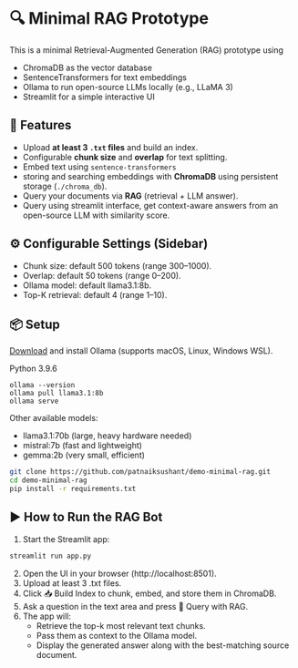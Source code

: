 # 🔍 Minimal RAG Prototype

This is a minimal Retrieval-Augmented Generation (RAG) prototype using
- ChromaDB as the vector database 
- SentenceTransformers for text embeddings 
- Ollama to run open-source LLMs locally (e.g., LLaMA 3)
- Streamlit for a simple interactive UI

## 🚀 Features
- Upload **at least 3 `.txt` files** and build an index.
- Configurable **chunk size** and **overlap** for text splitting.
- Embed text using `sentence-transformers`
- storing and searching embeddings with **ChromaDB** using persistent storage (`./chroma_db`).
- Query your documents via **RAG** (retrieval + LLM answer).
- Query using streamlit interface, get context-aware answers from an open-source LLM with similarity score.


## ⚙️ Configurable Settings (Sidebar)
- Chunk size: default 500 tokens (range 300–1000). 
- Overlap: default 50 tokens (range 0–200). 
- Ollama model: default llama3.1:8b. 
- Top-K retrieval: default 4 (range 1–10).

## 📦 Setup
[Download](https://ollama.com/download) and install Ollama
 (supports macOS, Linux, Windows WSL).

Python 3.9.6
```commandline
ollama --version
ollama pull llama3.1:8b
ollama serve
```
Other available models:
- llama3.1:70b (large, heavy hardware needed)
- mistral:7b (fast and lightweight)
- gemma:2b (very small, efficient)

```bash
git clone https://github.com/patnaiksushant/demo-minimal-rag.git
cd demo-minimal-rag
pip install -r requirements.txt
```

## ▶️ How to Run the RAG Bot
1. Start the Streamlit app:
```bash
streamlit run app.py
```
2. Open the UI in your browser (http://localhost:8501). 
3. Upload at least 3 .txt files. 
4. Click 📥 Build Index to chunk, embed, and store them in ChromaDB. 
5. Ask a question in the text area and press 🤖 Query with RAG. 
6. The app will:
   - Retrieve the top-k most relevant text chunks. 
   - Pass them as context to the Ollama model. 
   - Display the generated answer along with the best-matching source document.
